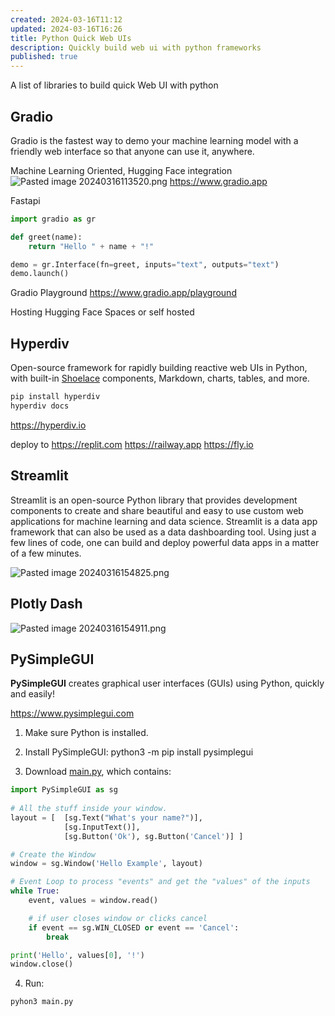 ```yaml
---
created: 2024-03-16T11:12
updated: 2024-03-16T16:26
title: Python Quick Web UIs
description: Quickly build web ui with python frameworks
published: true
---
```


A list of libraries to build quick Web UI with python
## Gradio
Gradio is the fastest way to demo your machine learning model with a friendly web interface so that anyone can use it, anywhere.

Machine Learning Oriented, Hugging Face integration
![Pasted image 20240316113520.png](../../../../../assets/Pasted%20image%2020240316113520.png)
https://www.gradio.app

Fastapi


```python
import gradio as gr

def greet(name):
    return "Hello " + name + "!"

demo = gr.Interface(fn=greet, inputs="text", outputs="text")
demo.launch()
```

Gradio Playground 
https://www.gradio.app/playground

Hosting Hugging Face Spaces or self hosted

## Hyperdiv
Open-source framework for rapidly building reactive web UIs in Python, with built-in [Shoelace](https://shoelace.style/) components, Markdown, charts, tables, and more.

```sh
pip install hyperdiv
hyperdiv docs
```

https://hyperdiv.io

deploy to 
https://replit.com
https://railway.app
https://fly.io


## Streamlit
Streamlit is an open-source Python library that provides development components to create and share beautiful and easy to use custom web applications for machine learning and data science. Streamlit is a data app framework that can also be used as a data dashboarding tool. Using just a few lines of code, one can build and deploy powerful data apps in a matter of a few minutes.

![Pasted image 20240316154825.png](../../../../../assets/Pasted%20image%2020240316154825.png)
## Plotly Dash
![Pasted image 20240316154911.png](../../../../../assets/Pasted%20image%2020240316154911.png)

## PySimpleGUI
**PySimpleGUI** creates graphical user interfaces (GUIs) using Python, quickly and easily!

https://www.pysimplegui.com

1. Make sure Python is installed.
2. Install PySimpleGUI:
    python3 -m pip install pysimplegui

3. Download [main.py](https://901301.pysimplegui.work/main.py), which contains:
```python
import PySimpleGUI as sg
    
# All the stuff inside your window.
layout = [  [sg.Text("What's your name?")],
			[sg.InputText()],
			[sg.Button('Ok'), sg.Button('Cancel')] ]

# Create the Window
window = sg.Window('Hello Example', layout)

# Event Loop to process "events" and get the "values" of the inputs
while True:
	event, values = window.read()

	# if user closes window or clicks cancel
	if event == sg.WIN_CLOSED or event == 'Cancel':
		break

print('Hello', values[0], '!')
window.close()
``` 

4. Run:
```python
pyhon3 main.py
```